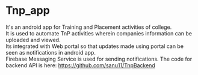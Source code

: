 # Tnp_app
It's an android app for Training and Placement activities of college. <br>
It is used to automate TnP activities wherein companies information can be uploaded and viewed.<br>
Its integrated with Web portal so that updates made using portal can be seen as notifications in android app.<br>
Firebase Messaging Service is used for sending notifications.
The code for backend API is here: https://github.com/sanu11/TnpBackend

